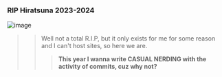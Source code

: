 

### RIP Hiratsuna 2023-2024
![image](https://github.com/NqmaNazad/NqmaNazad/assets/155331890/72944e6b-e0dd-4bbb-ac6f-1c9ac77ea2ae)

>> Well not a total R.I.P, but it only exists for me for some reason and I can't host sites, so here we are. 
>>> **This year I wanna write CASUAL NERDING with the activity of commits, cuz why not?** 
